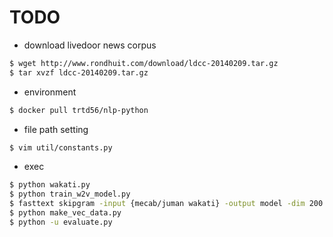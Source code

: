 # TODO

- download livedoor news corpus

~~~bash
$ wget http://www.rondhuit.com/download/ldcc-20140209.tar.gz
$ tar xvzf ldcc-20140209.tar.gz
~~~

- environment

~~~bash
$ docker pull trtd56/nlp-python
~~~

- file path setting

~~~bash
$ vim util/constants.py
~~~

- exec

~~~bash
$ python wakati.py
$ python train_w2v_model.py
$ fasttext skipgram -input {mecab/juman wakati} -output model -dim 200
$ python make_vec_data.py
$ python -u evaluate.py
~~~

